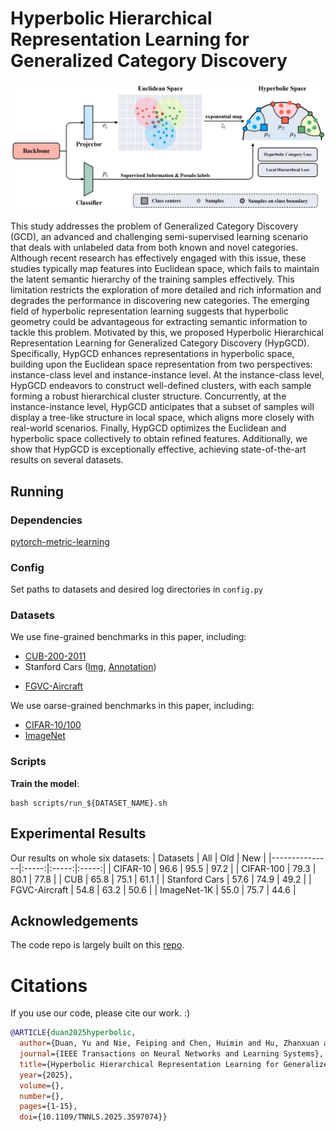 # Hyperbolic Hierarchical Representation Learning for Generalized Category Discovery

![workflow](assets/workflow.jpg)

This study addresses the problem of Generalized Category Discovery (GCD), an advanced and challenging semi-supervised learning scenario that deals with unlabeled data from both known and novel categories. Although recent research has effectively engaged with this issue, these studies typically map features into Euclidean space, which fails to maintain the latent semantic hierarchy of the training samples effectively. This limitation restricts the exploration of more detailed and rich information and degrades the performance in discovering new categories. The emerging field of hyperbolic representation learning suggests that hyperbolic geometry could be advantageous for extracting semantic information to tackle this problem. Motivated by this, we proposed Hyperbolic Hierarchical Representation Learning for Generalized Category Discovery (HypGCD). Specifically, HypGCD enhances representations in hyperbolic space, building upon the Euclidean space representation from two perspectives: instance-class level and instance-instance level. At the instance-class level, HypGCD endeavors to construct well-defined clusters, with each sample forming a robust hierarchical cluster structure. Concurrently, at the instance-instance level, HypGCD anticipates that a subset of samples will display a tree-like structure in local space, which aligns more closely with real-world scenarios. Finally, HypGCD optimizes the Euclidean and hyperbolic space collectively to obtain refined features. Additionally, we show that HypGCD is exceptionally effective, achieving state-of-the-art results on several datasets.

## Running

### Dependencies

[pytorch-metric-learning](https://github.com/KevinMusgrave/pytorch-metric-learning)

### Config

Set paths to datasets and desired log directories in ```config.py```


### Datasets

We use fine-grained benchmarks in this paper, including:

* [CUB-200-2011](http://www.vision.caltech.edu/visipedia-data/CUB-200-2011/CUB_200_2011.tgz)
* Stanford Cars ([Img](http://imagenet.stanford.edu/internal/car196/car_ims.tgz), [Annotation](http://imagenet.stanford.edu/internal/car196/cars_annos.mat))
- [FGVC-Aircraft](https://www.robots.ox.ac.uk/~vgg/data/fgvc-aircraft/)


We use oarse-grained benchmarks in this paper, including:

* [CIFAR-10/100](https://pytorch.org/vision/stable/datasets.html)
* [ImageNet](https://image-net.org/download.php)

### Scripts

**Train the model**:

```
bash scripts/run_${DATASET_NAME}.sh
```

## Experimental Results
Our results on  whole six datasets:
| Datasets      |  All  |  Old  |  New  |
|---------------|:-----:|:-----:|:-----:|
| CIFAR-10      | 96.6  | 95.5  | 97.2  |
| CIFAR-100     | 79.3  | 80.1  | 77.8  |
| CUB           | 65.8  | 75.1  | 61.1  |
| Stanford Cars | 57.6  | 74.9  | 49.2  |
| FGVC-Aircraft | 54.8  | 63.2  | 50.6  |
| ImageNet-1K   | 55.0  | 75.7  | 44.6  |

## Acknowledgements

The code repo is largely built on this [repo](https://github.com/sgvaze/generalized-category-discovery).

# Citations
If you use our code, please cite our work. :)
```bib
@ARTICLE{duan2025hyperbolic,
  author={Duan, Yu and Nie, Feiping and Chen, Huimin and Hu, Zhanxuan and Wang, Rong and Li, Xuelong},
  journal={IEEE Transactions on Neural Networks and Learning Systems}, 
  title={Hyperbolic Hierarchical Representation Learning for Generalized Category Discovery}, 
  year={2025},
  volume={},
  number={},
  pages={1-15},
  doi={10.1109/TNNLS.2025.3597074}}
```
